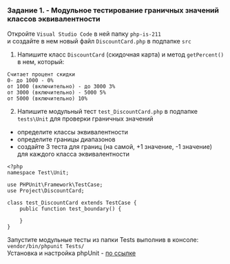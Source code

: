### Задание 1. - Модульное тестирование граничных значений классов эквивалентности

Откройте `Visual Studio Code` в ней папку `php-is-211`   
и создайте в нем новый файл `DiscountCard.php` в подпапке `src`
1. Напишите класс `DiscountCard` (скидочная карта) и метод `getPercent()` в нем, который:
```
Считает процент скидки
0- до 1000 - 0%
от 1000 (включительно) - до 3000 3%
от 3000 (включительно) - 5000 5%
от 5000 (включительно) 10%
```
2. Напишите модульный тест `test_DiscountCard.php` в подпапке `tests\Unit` для проверки граничных значений  
 * определите классы эквивалентности  
 * определите границы диапазонов  
 * создайте 3 теста для границ (на самой, +1 значение, -1 значение) для каждого класса эквивалентности 
``` 
<?php 
namespace Test\Unit;

use PHPUnit\Framework\TestCase;
use Project\DiscountCard;

class test_DiscountCard extends TestCase {
    public function test_boundary() {

    }
}
```
Запустите модульные тесты из папки Tests выполнив в консоле:  
`vendor/bin/phpunit Tests/`   
Установка и настройка phpUnit - [по ссылке](https://github.com/Coopteh/IS211/tree/php-code-25-begin-unit-test)   

